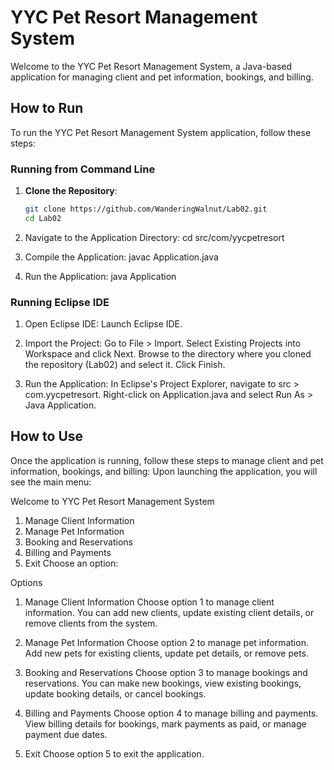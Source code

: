 # YYC Pet Resort Management System

Welcome to the YYC Pet Resort Management System, a Java-based application for managing client and pet information, bookings, and billing.

## How to Run

To run the YYC Pet Resort Management System application, follow these steps:

### Running from Command Line
1. **Clone the Repository**:
   ```bash
   git clone https://github.com/WanderingWalnut/Lab02.git
   cd Lab02
   
2. Navigate to the Application Directory:
   cd src/com/yycpetresort
   
4. Compile the Application:
   javac Application.java
  
5. Run the Application:
   java Application
   
### Running Eclipse IDE
1. Open Eclipse IDE:
   Launch Eclipse IDE.
   
2. Import the Project:
   Go to File > Import.
   Select Existing Projects into Workspace and click Next.
   Browse to the directory where you cloned the repository (Lab02) and select it.
   Click Finish.
   
3. Run the Application:
   In Eclipse's Project Explorer, navigate to src > com.yycpetresort.
   Right-click on Application.java and select Run As > Java Application.
   
## How to Use
Once the application is running, follow these steps to manage client and pet information, bookings, and billing:
Upon launching the application, you will see the main menu:

Welcome to YYC Pet Resort Management System
1. Manage Client Information
2. Manage Pet Information
3. Booking and Reservations
4. Billing and Payments
5. Exit
Choose an option:

Options
1. Manage Client Information
   Choose option 1 to manage client information.
   You can add new clients, update existing client details, or remove clients from the system.

2. Manage Pet Information
   Choose option 2 to manage pet information.
   Add new pets for existing clients, update pet details, or remove pets.

3. Booking and Reservations
   Choose option 3 to manage bookings and reservations.
   You can make new bookings, view existing bookings, update booking details, or cancel bookings.

4. Billing and Payments
   Choose option 4 to manage billing and payments.
   View billing details for bookings, mark payments as paid, or manage payment due dates.

5. Exit
   Choose option 5 to exit the application.






